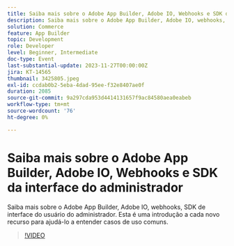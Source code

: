 ```yaml
---
title: Saiba mais sobre o Adobe App Builder, Adobe IO, Webhooks e SDK da interface do administrador
description: Saiba mais sobre o Adobe App Builder, Adobe IO, webhooks, SDK de interface do usuário do administrador.  Esta é uma introdução a cada novo recurso para ajudá-lo a entender casos de uso comuns.
solution: Commerce
feature: App Builder
topic: Development
role: Developer
level: Beginner, Intermediate
doc-type: Event
last-substantial-update: 2023-11-27T00:00:00Z
jira: KT-14565
thumbnail: 3425805.jpeg
exl-id: ccdab0b2-5eba-4dad-95ee-f32e8407ae0f
duration: 2085
source-git-commit: 9a297cda953d4414131657f9ac84580aea0eabeb
workflow-type: tm+mt
source-wordcount: '76'
ht-degree: 0%

---
```


# Saiba mais sobre o Adobe App Builder, Adobe IO, Webhooks e SDK da interface do administrador

Saiba mais sobre o Adobe App Builder, Adobe IO, webhooks, SDK de interface do usuário do administrador.  Esta é uma introdução a cada novo recurso para ajudá-lo a entender casos de uso comuns.

>[!VIDEO](https://video.tv.adobe.com/v/3425805/?learn=on)
